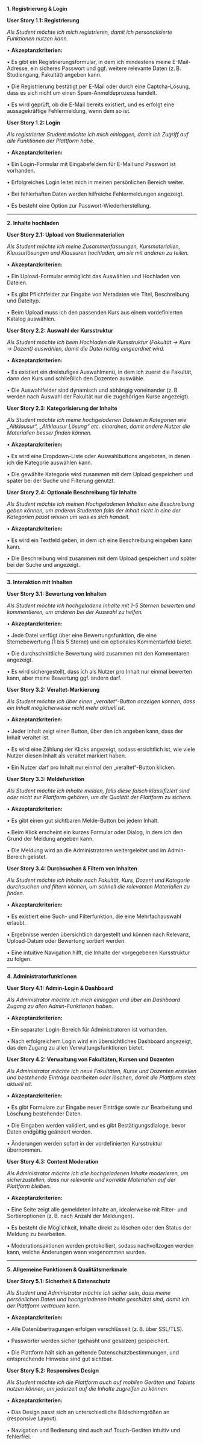 **1. Registrierung & Login**

**User Story 1.1: Registrierung**

*Als Student möchte ich mich registrieren, damit ich personalisierte Funktionen nutzen kann.*

• **Akzeptanzkriterien:**

• Es gibt ein Registrierungsformular, in dem ich mindestens meine E-Mail-Adresse, ein sicheres Passwort und ggf. weitere relevante Daten (z. B. Studiengang, Fakultät) angeben kann.

• Die Registrierung bestätigt per E-Mail oder durch eine Captcha-Lösung, dass es sich nicht um einen Spam-Anmeldeprozess handelt.

• Es wird geprüft, ob die E-Mail bereits existiert, und es erfolgt eine aussagekräftige Fehlermeldung, wenn dem so ist.

**User Story 1.2: Login**

*Als registrierter Student möchte ich mich einloggen, damit ich Zugriff auf alle Funktionen der Plattform habe.*

• **Akzeptanzkriterien:**

• Ein Login-Formular mit Eingabefeldern für E-Mail und Passwort ist vorhanden.

• Erfolgreiches Login leitet mich in meinen persönlichen Bereich weiter.

• Bei fehlerhaften Daten werden hilfreiche Fehlermeldungen angezeigt.

• Es besteht eine Option zur Passwort-Wiederherstellung.

---

**2. Inhalte hochladen**

**User Story 2.1: Upload von Studienmaterialien**

*Als Student möchte ich meine Zusammenfassungen, Kursmaterialien, Klausurlösungen und Klausuren hochladen, um sie mit anderen zu teilen.*

• **Akzeptanzkriterien:**

• Ein Upload-Formular ermöglicht das Auswählen und Hochladen von Dateien.

• Es gibt Pflichtfelder zur Eingabe von Metadaten wie Titel, Beschreibung und Dateityp.

• Beim Upload muss ich den passenden Kurs aus einem vordefinierten Katalog auswählen.

**User Story 2.2: Auswahl der Kursstruktur**

*Als Student möchte ich beim Hochladen die Kursstruktur (Fakultät → Kurs → Dozent) auswählen, damit die Datei richtig eingeordnet wird.*

• **Akzeptanzkriterien:**

• Es existiert ein dreistufiges Auswahlmenü, in dem ich zuerst die Fakultät, dann den Kurs und schließlich den Dozenten auswähle.

• Die Auswahlfelder sind dynamisch und abhängig voneinander (z. B. werden nach Auswahl der Fakultät nur die zugehörigen Kurse angezeigt).

**User Story 2.3: Kategorisierung der Inhalte**

*Als Student möchte ich meine hochgeladenen Dateien in Kategorien wie „Altklausur“, „Altklausur Lösung“ etc. einordnen, damit andere Nutzer die Materialien besser finden können.*

• **Akzeptanzkriterien:**

• Es wird eine Dropdown-Liste oder Auswahlbuttons angeboten, in denen ich die Kategorie auswählen kann.

• Die gewählte Kategorie wird zusammen mit dem Upload gespeichert und später bei der Suche und Filterung genutzt.

**User Story 2.4: Optionale Beschreibung für Inhalte**

*Als Student möchte ich meinen Hochgeladenen Inhalten eine Beschreibung geben können, um anderen Studenten falls der Inhalt nicht in eine der Kategorien passt wissen um was es sich handelt.*

• **Akzeptanzkriterien:**

• Es wird ein Textfeld geben, in dem ich eine Beschreibung eingeben kann kann.

• Die Beschreibung wird zusammen mit dem Upload gespeichert und später bei der Suche und angezeigt.

---

**3. Interaktion mit Inhalten**

**User Story 3.1: Bewertung von Inhalten**

*Als Student möchte ich hochgeladene Inhalte mit 1-5 Sternen bewerten und kommentieren, um anderen bei der Auswahl zu helfen.*

• **Akzeptanzkriterien:**

• Jede Datei verfügt über eine Bewertungsfunktion, die eine Sternebewertung (1 bis 5 Sterne) und ein optionales Kommentarfeld bietet.

• Die durchschnittliche Bewertung wird zusammen mit den Kommentaren angezeigt.

• Es wird sichergestellt, dass ich als Nutzer pro Inhalt nur einmal bewerten kann, aber meine Bewertung ggf. ändern darf.

**User Story 3.2: Veraltet-Markierung**

*Als Student möchte ich über einen „veraltet“-Button anzeigen können, dass ein Inhalt möglicherweise nicht mehr aktuell ist.*

• **Akzeptanzkriterien:**

• Jeder Inhalt zeigt einen Button, über den ich angeben kann, dass der Inhalt veraltet ist.

• Es wird eine Zählung der Klicks angezeigt, sodass ersichtlich ist, wie viele Nutzer diesen Inhalt als veraltet markiert haben.

• Ein Nutzer darf pro Inhalt nur einmal den „veraltet“-Button klicken.

**User Story 3.3: Meldefunktion**

*Als Student möchte ich Inhalte melden, falls diese falsch klassifiziert sind oder nicht zur Plattform gehören, um die Qualität der Plattform zu sichern.*

• **Akzeptanzkriterien:**

• Es gibt einen gut sichtbaren Melde-Button bei jedem Inhalt.

• Beim Klick erscheint ein kurzes Formular oder Dialog, in dem ich den Grund der Meldung angeben kann.

• Die Meldung wird an die Administratoren weitergeleitet und im Admin-Bereich gelistet.

**User Story 3.4: Durchsuchen & Filtern von Inhalten**

*Als Student möchte ich Inhalte nach Fakultät, Kurs, Dozent und Kategorie durchsuchen und filtern können, um schnell die relevanten Materialien zu finden.*

• **Akzeptanzkriterien:**

• Es existiert eine Such- und Filterfunktion, die eine Mehrfachauswahl erlaubt.

• Ergebnisse werden übersichtlich dargestellt und können nach Relevanz, Upload-Datum oder Bewertung sortiert werden.

• Eine intuitive Navigation hilft, die Inhalte der vorgegebenen Kursstruktur zu folgen.

---

**4. Administratorfunktionen**

**User Story 4.1: Admin-Login & Dashboard**

*Als Administrator möchte ich mich einloggen und über ein Dashboard Zugang zu allen Admin-Funktionen haben.*

• **Akzeptanzkriterien:**

• Ein separater Login-Bereich für Administratoren ist vorhanden.

• Nach erfolgreichem Login wird ein übersichtliches Dashboard angezeigt, das den Zugang zu allen Verwaltungsfunktionen bietet.

**User Story 4.2: Verwaltung von Fakultäten, Kursen und Dozenten**

*Als Administrator möchte ich neue Fakultäten, Kurse und Dozenten erstellen und bestehende Einträge bearbeiten oder löschen, damit die Plattform stets aktuell ist.*

• **Akzeptanzkriterien:**

• Es gibt Formulare zur Eingabe neuer Einträge sowie zur Bearbeitung und Löschung bestehender Daten.

• Die Eingaben werden validiert, und es gibt Bestätigungsdialoge, bevor Daten endgültig geändert werden.

• Änderungen werden sofort in der vordefinierten Kursstruktur übernommen.

**User Story 4.3: Content Moderation**

*Als Administrator möchte ich alle hochgeladenen Inhalte moderieren, um sicherzustellen, dass nur relevante und korrekte Materialien auf der Plattform bleiben.*

• **Akzeptanzkriterien:**

• Eine Seite zeigt alle gemeldeten Inhalte an, idealerweise mit Filter- und Sortieroptionen (z. B. nach Anzahl der Meldungen).

• Es besteht die Möglichkeit, Inhalte direkt zu löschen oder den Status der Meldung zu bearbeiten.

• Moderationsaktionen werden protokolliert, sodass nachvollzogen werden kann, welche Änderungen wann vorgenommen wurden.

---

**5. Allgemeine Funktionen & Qualitätsmerkmale**

**User Story 5.1: Sicherheit & Datenschutz**

*Als Student und Administrator möchte ich sicher sein, dass meine persönlichen Daten und hochgeladenen Inhalte geschützt sind, damit ich der Plattform vertrauen kann.*

• **Akzeptanzkriterien:**

• Alle Datenübertragungen erfolgen verschlüsselt (z. B. über SSL/TLS).

• Passwörter werden sicher (gehasht und gesalzen) gespeichert.

• Die Plattform hält sich an geltende Datenschutzbestimmungen, und entsprechende Hinweise sind gut sichtbar.

**User Story 5.2: Responsives Design**

*Als Student möchte ich die Plattform auch auf mobilen Geräten und Tablets nutzen können, um jederzeit auf die Inhalte zugreifen zu können.*

• **Akzeptanzkriterien:**

• Das Design passt sich an unterschiedliche Bildschirmgrößen an (responsive Layout).

• Navigation und Bedienung sind auch auf Touch-Geräten intuitiv und fehlerfrei.